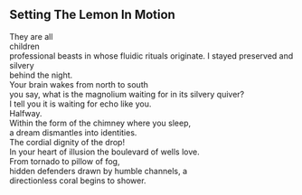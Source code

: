 Setting The Lemon In Motion
---------------------------
They are all  
children  
professional beasts in whose fluidic rituals originate. I stayed preserved and silvery  
behind the night.  
Your brain wakes from north to south  
you say, what is the magnolium waiting for in its silvery quiver?  
I tell you it is waiting for echo like you.  
Halfway.  
Within the form of the chimney where you sleep,  
a dream dismantles into identities.  
The cordial dignity of the drop!  
In your heart of illusion the boulevard of wells love.  
From tornado to pillow of fog,  
hidden defenders drawn by humble channels, a  
directionless coral begins to shower.  
